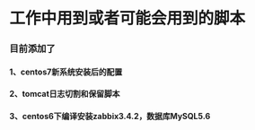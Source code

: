 # 工作中用到或者可能会用到的脚本
### 目前添加了

#### 1、centos7新系统安装后的配置

#### 2、tomcat日志切割和保留脚本

#### 3、centos6下编译安装zabbix3.4.2，数据库MySQL5.6
